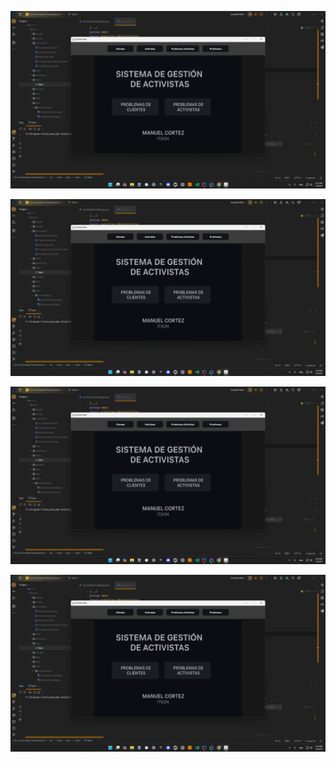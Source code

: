 ![alt text](screenshot1-1.png)

![alt text](screenshot1-2.png)

![alt text](screenshot1-3.png)

![alt text](screenshot1-4.png)